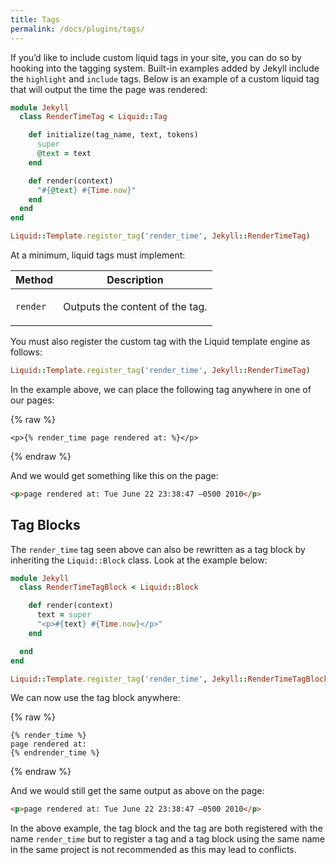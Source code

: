 ```yaml
---
title: Tags
permalink: /docs/plugins/tags/
---
```


If you’d like to include custom liquid tags in your site, you can do so by
hooking into the tagging system. Built-in examples added by Jekyll include the
`highlight` and `include` tags. Below is an example of a custom liquid tag that
will output the time the page was rendered:

```ruby
module Jekyll
  class RenderTimeTag < Liquid::Tag

    def initialize(tag_name, text, tokens)
      super
      @text = text
    end

    def render(context)
      "#{@text} #{Time.now}"
    end
  end
end

Liquid::Template.register_tag('render_time', Jekyll::RenderTimeTag)
```

At a minimum, liquid tags must implement:

<div class="mobile-side-scroller">
<table>
  <thead>
    <tr>
      <th>Method</th>
      <th>Description</th>
    </tr>
  </thead>
  <tbody>
    <tr>
      <td>
        <p><code>render</code></p>
      </td>
      <td>
        <p>Outputs the content of the tag.</p>
      </td>
    </tr>
  </tbody>
</table>
</div>

You must also register the custom tag with the Liquid template engine as
follows:

```ruby
Liquid::Template.register_tag('render_time', Jekyll::RenderTimeTag)
```

In the example above, we can place the following tag anywhere in one of our
pages:

{% raw %}
```liquid
<p>{% render_time page rendered at: %}</p>
```
{% endraw %}

And we would get something like this on the page:

```html
<p>page rendered at: Tue June 22 23:38:47 –0500 2010</p>
```

## Tag Blocks

The `render_time` tag seen above can also be rewritten as a tag block by
inheriting the `Liquid::Block` class. Look at the example below:

```ruby
module Jekyll
  class RenderTimeTagBlock < Liquid::Block

    def render(context)
      text = super
      "<p>#{text} #{Time.now}</p>"
    end

  end
end

Liquid::Template.register_tag('render_time', Jekyll::RenderTimeTagBlock)
```

We can now use the tag block anywhere:

{% raw %}
```liquid
{% render_time %}
page rendered at:
{% endrender_time %}
```
{% endraw %}

And we would still get the same output as above on the page:

```html
<p>page rendered at: Tue June 22 23:38:47 –0500 2010</p>
```

<div class="note info">
  <p>In the above example, the tag block and the tag are both registered with
  the name <code>render_time</code> but to register a tag and a tag block using
  the same name in the same project is not recommended as this may lead to
  conflicts.</p>
</div>
